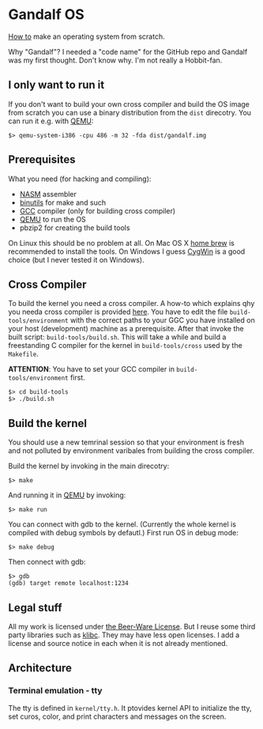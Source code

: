 # Gandalf OS

[How to][how-to] make an operating system from scratch.

Why "Gandalf"?  I needed a "code  name" for the  GitHub repo and Gandalf  was my
first thought. Don't know why. I'm not really a Hobbit-fan.

## I only want to run it

If you don't want  to build your own cross compiler and build  the OS image from
scratch you  can use a  binary distribution from  the `dist` direcotry.  You can
run it e.g. with [QEMU][qemu]:

    $> qemu-system-i386 -cpu 486 -m 32 -fda dist/gandalf.img

## Prerequisites

What you need (for hacking and compiling):

- [NASM][nasm] assembler
- [binutils][binutils] for make and such
- [GCC][gcc] compiler (only for building cross compiler)
- [QEMU][qemu] to run the OS
- pbzip2 for creating the build tools

On Linux  this should be  no problem at  all. On Mac  OS X [home  brew][brew] is
recommended to  install the tools.  On Windows I  guess [CygWin][cyg] is  a good
choice (but I never tested it on Windows).

## Cross Compiler

To build the kernel  you need a cross compiler. A how-to  which explains qhy you
needa  cross compiler  is  provided [here][cross].  You have  to  edit the  file
`build-tools/environment` with the correct paths  to your GGC you have installed
on your  host (development)  machine as  a prerequisite.  After that  invoke the
built  script:  `build-tools/build.sh`. This  will  take  a  while and  build  a
freestanding  C compiler  for  the  kernel in  `build-tools/cross`  used by  the
`Makefile`.

__ATTENTION__: You  have to set  your GCC compiler  in `build-tools/environment`
first.

    $> cd build-tools
    $> ./build.sh

## Build the kernel

You should use a new temrinal session  so that your environment is fresh and not
polluted by environment varibales from building the cross compiler.

Build the kernel by invoking in the main direcotry:

    $> make
    
And running it in [QEMU][qemu] by invoking:

    $> make run
    
You can connect with gdb to the kernel. (Currently the whole kernel is compiled
with debug symbols by defautl.) First run OS in debug mode:

    $> make debug
    
Then connect with gdb:

    $> gdb 
    (gdb) target remote localhost:1234 
    
## Legal stuff

All my  work is licensed under  [the Beer-Ware License][beer]. But  I reuse some
third party libraries such as [klibc][klibc].  They may have less open licenses.
I add a license and source notice in each when it is not already mentioned.

## Architecture

### Terminal emulation - tty

The tty is defined in `kernel/tty.h`. It ptovides kernel API to initialize the 
tty, set curos, color, and print characters and messages on the screen.

[how-to]:   http://www.cs.bham.ac.uk/~exr/lectures/opsys/10_11/lectures/os-dev.pdf
[nasm]:     http://www.nasm.us/
[binutils]: https://www.gnu.org/software/binutils/
[gcc]:      http://gcc.gnu.org/
[brew]:     http://brew.sh/
[cyg]:      http://www.cygwin.com/
[cross]:    http://wiki.osdev.org/GCC_Cross-Compiler
[qemu]:     http://wiki.qemu.org/Main_Page
[beer]:     http://www.weltraumschaf.de/the-beer-ware-license.txt
[klibc]:    https://en.wikipedia.org/wiki/Klibc